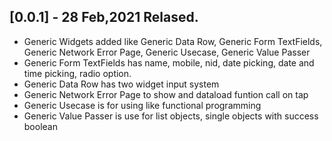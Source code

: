 ## [0.0.1] - 28 Feb,2021 Relased.

* Generic Widgets added like Generic Data Row, Generic Form TextFields, Generic Network Error Page, Generic Usecase, Generic Value Passer
* Generic Form TextFields has name, mobile, nid, date picking, date and time picking, radio option.
* Generic Data Row has two widget input system
* Generic Network Error Page to show and dataload funtion call on tap
* Generic Usecase is for using like functional programming
* Generic Value Passer is use for list objects, single objects with success boolean
